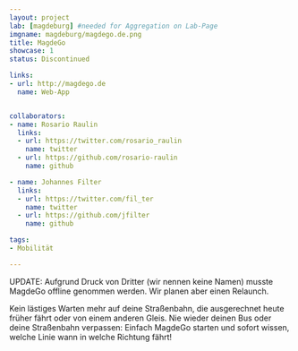 ```yaml
---
layout: project
lab: [magdeburg] #needed for Aggregation on Lab-Page
imgname: magdeburg/magdego.de.png
title: MagdeGo
showcase: 1
status: Discontinued

links:
- url: http://magdego.de
  name: Web-App


collaborators:
- name: Rosario Raulin
  links:
  - url: https://twitter.com/rosario_raulin
    name: twitter
  - url: https://github.com/rosario-raulin
    name: github

- name: Johannes Filter
  links:
  - url: https://twitter.com/fil_ter
    name: twitter
  - url: https://github.com/jfilter
    name: github

tags:
- Mobilität

---
```


UPDATE: Aufgrund Druck von Dritter (wir nennen keine Namen) musste MagdeGo offline genommen werden. Wir planen aber einen Relaunch.

Kein lästiges Warten mehr auf deine Straßenbahn, die ausgerechnet heute früher fährt oder von einem anderen Gleis. Nie wieder deinen Bus oder deine Straßenbahn verpassen: Einfach MagdeGo starten und sofort wissen, welche Linie wann in welche Richtung fährt!
